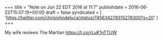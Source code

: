 +++
title = "Note on Jun 22 EDT 2016 at 11:7"
publishdate = 2016-06-22T15:07:19+00:00
draft = false
syndicated = [ 'https://twitter.com/chrisjohndeluca/status/745634278315278300?s=20' ]
+++

My wife reviews The Martian https://t.co/rLuK1nTTUW
